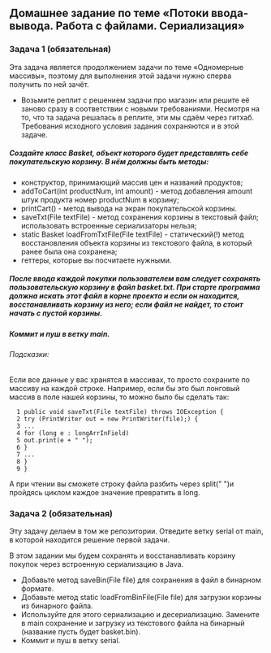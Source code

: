 ## Домашнее задание по теме «Потоки ввода-вывода. Работа с файлами. Сериализация»

### Задача 1 (обязательная)

 Эта задача является продолжением задачи по теме «Одномерные массивы», поэтому для выполнения этой задачи нужно сперва получить по ней зачёт.

* Возьмите реплит с решением задачи про магазин или решите её заново сразу в соответствии с новыми требованиями. Несмотря на то, что та задача решалась в реплите, эти мы сдаём через гитхаб. Требования исходного условия задания сохраняются и в этой задаче.
##### Создайте класс Basket, объект которого будет представлять себе покупательскую корзину. В нём должны быть методы:
  - конструктор, принимающий массив цен и названий продуктов;
  - addToCart(int productNum, int amount) - метод добавления amount штук продукта номер productNum в корзину;
  - printCart() - метод вывода на экран покупательской корзины.
  - saveTxt(File textFile) - метод сохранения корзины в текстовый файл; использовать встроенные сериализаторы нельзя;
  - static Basket loadFromTxtFile(File textFile) - статический(!) метод восстановления объекта корзины из текстового файла, в который ранее была она сохранена;
  - геттеры, которые вы посчитаете нужными.
##### После ввода каждой покупки пользователем вам следует сохранять пользовательскую корзину в файл basket.txt. При старте программа должна искать этот файл в корне проекта и если он находится, восстанавливать корзину из него; если файл не найдет, то стоит начать с пустой корзины.

##### Коммит и пуш в ветку main.

###### Подсказки:
Если все данные у вас хранятся в массивах, то просто сохраните по массиву на каждой строке.
Например, если бы это был лонговый массив в поле нашей корзины, то можно было бы сделать так:

      1 public void saveTxt(File textFile) throws IOException {
      2 try (PrintWriter out = new PrintWriter(file);) {
      3 ...
      4 for (long e : longArrInField)    
      5 out.print(e + " ");
      6 }
      7 ...
      8 }
      9 }
А при чтении вы сможете строку файла разбить через split(" ")и пройдясь циклом каждое значение превратить в long.

### Задача 2 (обязательная)
Эту задачу делаем в том же репозитории. Отведите ветку serial от main, в которой находится решение первой задачи.

 В этом задании мы будем сохранять и восстанавливать корзину покупок через встроенную сериализацию в Java.
* Добавьте метод saveBin(File file) для сохранения в файл в бинарном формате.
* Добавьте метод static loadFromBinFile(File file) для загрузки корзины из бинарного файла.
* Используйте для этого сериализацию и десериализацию. Замените в main сохранение и загрузку из текстового файла на бинарный (название пусть будет basket.bin).
* Коммит и пуш в ветку serial.


